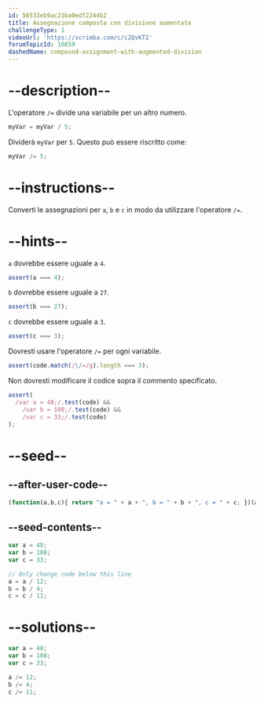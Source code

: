 ```yaml
---
id: 56533eb9ac21ba0edf2244b2
title: Assegnazione composta con divisione aumentata
challengeType: 1
videoUrl: 'https://scrimba.com/c/c2QvKT2'
forumTopicId: 16659
dashedName: compound-assignment-with-augmented-division
---
```


# --description--

L'operatore `/=` divide una variabile per un altro numero.

```js
myVar = myVar / 5;
```

Dividerà `myVar` per `5`. Questo può essere riscritto come:

```js
myVar /= 5;
```

# --instructions--

Converti le assegnazioni per `a`, `b` e `c` in modo da utilizzare l'operatore `/=`.

# --hints--

`a` dovrebbe essere uguale a `4`.

```js
assert(a === 4);
```

`b` dovrebbe essere uguale a `27`.

```js
assert(b === 27);
```

`c` dovrebbe essere uguale a `3`.

```js
assert(c === 3);
```

Dovresti usare l'operatore `/=` per ogni variabile.

```js
assert(code.match(/\/=/g).length === 3);
```

Non dovresti modificare il codice sopra il commento specificato.

```js
assert(
  /var a = 48;/.test(code) &&
    /var b = 108;/.test(code) &&
    /var c = 33;/.test(code)
);
```

# --seed--

## --after-user-code--

```js
(function(a,b,c){ return "a = " + a + ", b = " + b + ", c = " + c; })(a,b,c);
```

## --seed-contents--

```js
var a = 48;
var b = 108;
var c = 33;

// Only change code below this line
a = a / 12;
b = b / 4;
c = c / 11;
```

# --solutions--

```js
var a = 48;
var b = 108;
var c = 33;

a /= 12;
b /= 4;
c /= 11;
```
